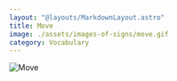 ```yaml
---
layout: "@layouts/MarkdownLayout.astro"
title: Move
image: ./assets/images-of-signs/move.gif
category: Vocabulary
---
```


![Move](@signs/move.gif)
